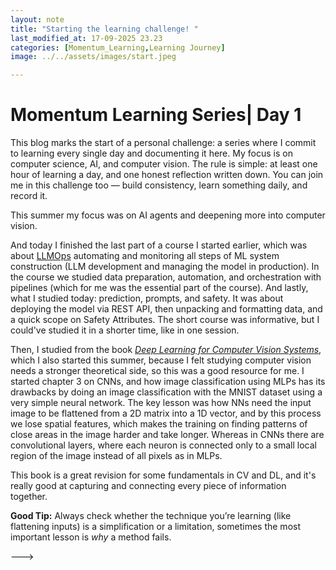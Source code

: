 ```yaml
---
layout: note
title: "Starting the learning challenge! "
last_modified_at: 17-09-2025 23.23
categories: [Momentum_Learning,Learning Journey]
image: ../../assets/images/start.jpeg

---
```


 # Momentum Learning Series| Day 1

This blog marks the start of a personal challenge: a series where I commit to learning every single day and documenting it here. My focus is on computer science, AI, and computer vision. The rule is simple: at least one hour of learning a day, and one honest reflection written down. You can join me in this challenge too — build consistency, learn something daily, and record it.

This summer my focus was on AI agents and deepening more into computer vision.



And today I finished the last part of a course I started earlier, which was about [LLMOps](https://learn.deeplearning.ai/courses/llmops) automating and monitoring all steps of ML system construction (LLM development and managing the model in production).
In the course we studied data preparation, automation, and orchestration with pipelines (which for me was the essential part of the course).
And lastly, what I studied today: prediction, prompts, and safety. It was about deploying the model via REST API, then unpacking and formatting data, and a quick scope on Safety Attributes.
The short course was informative, but I could've studied it in a shorter time, like in one session.


Then, I studied from the book [*Deep Learning for Computer Vision Systems*](https://www.manning.com/books/deep-learning-for-vision-systems), which I also started this summer, because I felt studying computer vision needs a stronger theoretical side, so this was a good resource for me.
I started chapter 3 on CNNs, and how image classification using MLPs has its drawbacks by doing an image classification with the MNIST dataset using a very simple neural network.
The key lesson was how NNs need the input image to be flattened from a 2D matrix into a 1D vector, and by this process we lose spatial features, which makes the training on finding patterns of close areas in the image harder and take longer. Whereas in CNNs there are convolutional layers, where each neuron is connected only to a small local region of the image instead of all pixels as in MLPs.

This book is a great revision for some fundamentals in CV and DL, and it's really good at capturing and connecting every piece of information together.


**Good Tip:** Always check whether the technique you’re learning (like flattening inputs) is a simplification or a limitation, sometimes the most important lesson is *why* a method fails.

 
 
 
 
 

 
 
 
 
 
 
 
 
 
 
 
 
 
 
 
 
 
 
 --->
 
